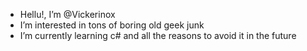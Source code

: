 -  Hellu!, I’m @Vickerinox
-  I’m interested in tons of boring old geek junk
-  I’m currently learning c# and all the reasons to avoid it in the future

<!---
Vickerinox/Vickerinox is a ✨ special ✨ repository because its `README.md` (this file) appears on your GitHub profile.
You can click the Preview link to take a look at your changes.
--->
